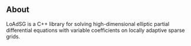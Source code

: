 ## About 

LoAdSG is a C++ library for solving high-dimensional elliptic partial differential equations with variable coefficients on locally adaptive sparse grids.

